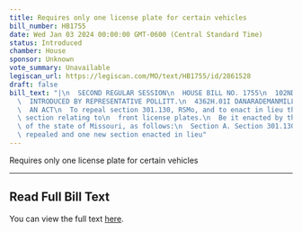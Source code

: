 ```yaml
---
title: Requires only one license plate for certain vehicles
bill_number: HB1755
date: Wed Jan 03 2024 00:00:00 GMT-0600 (Central Standard Time)
status: Introduced
chamber: House
sponsor: Unknown
vote_summary: Unavailable
legiscan_url: https://legiscan.com/MO/text/HB1755/id/2861528
draft: false
bill_text: "|\n  SECOND REGULAR SESSION\n  HOUSE BILL NO. 1755\n  102ND GENERAL ASSEMBLY\n\
  \  INTRODUCED BY REPRESENTATIVE POLLITT.\n  4362H.01I DANARADEMANMILLER,ChiefClerk\n\
  \  AN ACT\n  To repeal section 301.130, RSMo, and to enact in lieu thereof one new\
  \ section relating to\n  front license plates.\n  Be it enacted by the General Assembly\
  \ of the state of Missouri, as follows:\n  Section A. Section 301.130, RSMo, is\
  \ repealed and one new section enacted in lieu"
---
```

Requires only one license plate for certain vehicles

---

## Read Full Bill Text

You can view the full text [here](https://legiscan.com/MO/text/HB1755/id/2861528).
